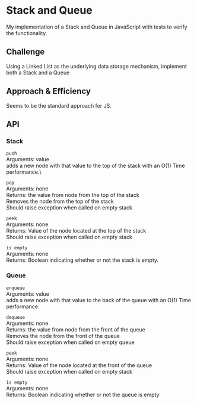 # Stack and Queue

My implementation of a Stack and Queue in JavaScript with tests to verify the functionality.

## Challenge

Using a Linked List as the underlying data storage mechanism, implement both a Stack and a Queue

## Approach & Efficiency

Seems to be the standard approach for JS.

## API

### Stack

`push`\
Arguments: value\
adds a new node with that value to the top of the stack with an O(1) Time performance.\

`pop`\
Arguments: none\
Returns: the value from node from the top of the stack\
Removes the node from the top of the stack\
Should raise exception when called on empty stack

`peek`\
Arguments: none\
Returns: Value of the node located at the top of the stack\
Should raise exception when called on empty stack

`is empty`\
Arguments: none\
Returns: Boolean indicating whether or not the stack is empty.

### Queue

`enqueue`\
Arguments: value\
adds a new node with that value to the back of the queue with an O(1) Time performance.

`dequeue`\
Arguments: none\
Returns: the value from node from the front of the queue\
Removes the node from the front of the queue\
Should raise exception when called on empty queue

`peek`\
Arguments: none\
Returns: Value of the node located at the front of the queue\
Should raise exception when called on empty stack

`is empty`\
Arguments: none\
Returns: Boolean indicating whether or not the queue is empty
